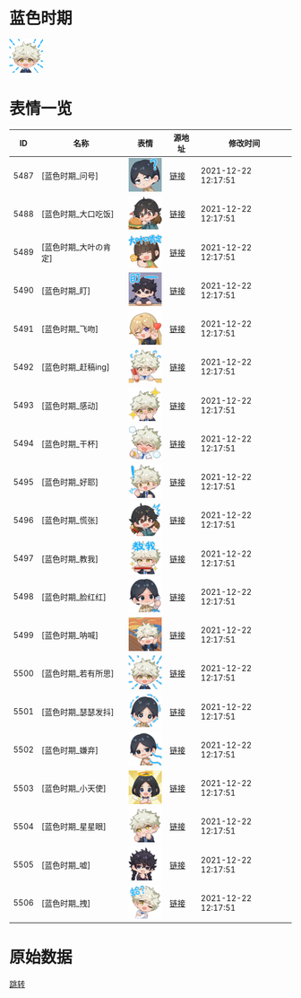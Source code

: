 # 蓝色时期

<img src="./cover.png" height="60" alt="cover" />

# 表情一览

|ID|名称|表情|源地址|修改时间|
|----|----|----|----|----|
|5487|[蓝色时期_问号]|<img src="./pic/005487_%5B蓝色时期_问号%5D.png" height="60" alt="问号"/>|[链接](http://i0.hdslb.com/bfs/emote/bef3ec9f41a97019c980200e4cafbe4819d6e623.png)|2021-12-22 12:17:51|
|5488|[蓝色时期_大口吃饭]|<img src="./pic/005488_%5B蓝色时期_大口吃饭%5D.png" height="60" alt="大口吃饭"/>|[链接](http://i0.hdslb.com/bfs/emote/c9062c383207c2fb0678351a3759e8d641da83f9.png)|2021-12-22 12:17:51|
|5489|[蓝色时期_大叶の肯定]|<img src="./pic/005489_%5B蓝色时期_大叶の肯定%5D.png" height="60" alt="大叶の肯定"/>|[链接](http://i0.hdslb.com/bfs/emote/e246f4648d4f59719c925adc998507db4aaae1d1.png)|2021-12-22 12:17:51|
|5490|[蓝色时期_盯]|<img src="./pic/005490_%5B蓝色时期_盯%5D.png" height="60" alt="盯"/>|[链接](http://i0.hdslb.com/bfs/emote/1989592a49b0c0626538831dd06d7e90bcb8cfbd.png)|2021-12-22 12:17:51|
|5491|[蓝色时期_飞吻]|<img src="./pic/005491_%5B蓝色时期_飞吻%5D.png" height="60" alt="飞吻"/>|[链接](http://i0.hdslb.com/bfs/emote/7c5777985de48e69e5f6f0906ee8e64042174bfd.png)|2021-12-22 12:17:51|
|5492|[蓝色时期_赶稿ing]|<img src="./pic/005492_%5B蓝色时期_赶稿ing%5D.png" height="60" alt="赶稿ing"/>|[链接](http://i0.hdslb.com/bfs/emote/b3e77a91e866db1e9122a441bd25df56e7da584e.png)|2021-12-22 12:17:51|
|5493|[蓝色时期_感动]|<img src="./pic/005493_%5B蓝色时期_感动%5D.png" height="60" alt="感动"/>|[链接](http://i0.hdslb.com/bfs/emote/4facdf783158e5a325f2fb245d9e6e53d4f22b47.png)|2021-12-22 12:17:51|
|5494|[蓝色时期_干杯]|<img src="./pic/005494_%5B蓝色时期_干杯%5D.png" height="60" alt="干杯"/>|[链接](http://i0.hdslb.com/bfs/emote/49be184b9776109f206452590837217451322e04.png)|2021-12-22 12:17:51|
|5495|[蓝色时期_好耶]|<img src="./pic/005495_%5B蓝色时期_好耶%5D.png" height="60" alt="好耶"/>|[链接](http://i0.hdslb.com/bfs/emote/3feefaaa1bcdf4a68d19061742b0d5e2406f7df7.png)|2021-12-22 12:17:51|
|5496|[蓝色时期_慌张]|<img src="./pic/005496_%5B蓝色时期_慌张%5D.png" height="60" alt="慌张"/>|[链接](http://i0.hdslb.com/bfs/emote/13ddf632b4c6bc8c8c0d5ee4044a80c04608cecf.png)|2021-12-22 12:17:51|
|5497|[蓝色时期_教我]|<img src="./pic/005497_%5B蓝色时期_教我%5D.png" height="60" alt="教我"/>|[链接](http://i0.hdslb.com/bfs/emote/8e7be89a7ce21a7b28ee2fc93f4aee87c1768464.png)|2021-12-22 12:17:51|
|5498|[蓝色时期_脸红红]|<img src="./pic/005498_%5B蓝色时期_脸红红%5D.png" height="60" alt="脸红红"/>|[链接](http://i0.hdslb.com/bfs/emote/72b49b959d942393ad971d571f150da6291a54ab.png)|2021-12-22 12:17:51|
|5499|[蓝色时期_呐喊]|<img src="./pic/005499_%5B蓝色时期_呐喊%5D.png" height="60" alt="呐喊"/>|[链接](http://i0.hdslb.com/bfs/emote/4c0a7696a1b58a127647a6e7f0de3c6c07cbdb0a.png)|2021-12-22 12:17:51|
|5500|[蓝色时期_若有所思]|<img src="./pic/005500_%5B蓝色时期_若有所思%5D.png" height="60" alt="若有所思"/>|[链接](http://i0.hdslb.com/bfs/emote/febc52d9eff099524b054ba6d8fbe9c2f79ce7c9.png)|2021-12-22 12:17:51|
|5501|[蓝色时期_瑟瑟发抖]|<img src="./pic/005501_%5B蓝色时期_瑟瑟发抖%5D.png" height="60" alt="瑟瑟发抖"/>|[链接](http://i0.hdslb.com/bfs/emote/85315d0a0974b8127734994402602af9072bb6e8.png)|2021-12-22 12:17:51|
|5502|[蓝色时期_嫌弃]|<img src="./pic/005502_%5B蓝色时期_嫌弃%5D.png" height="60" alt="嫌弃"/>|[链接](http://i0.hdslb.com/bfs/emote/aa96afa9a004bef8b73e67335fc00072c77b6fdd.png)|2021-12-22 12:17:51|
|5503|[蓝色时期_小天使]|<img src="./pic/005503_%5B蓝色时期_小天使%5D.png" height="60" alt="小天使"/>|[链接](http://i0.hdslb.com/bfs/emote/e50c080ba20eb7d44eacb912e8ae396d1e7b0920.png)|2021-12-22 12:17:51|
|5504|[蓝色时期_星星眼]|<img src="./pic/005504_%5B蓝色时期_星星眼%5D.png" height="60" alt="星星眼"/>|[链接](http://i0.hdslb.com/bfs/emote/9df249fe584cb1851aff50ff5df6e278c7bf9b29.png)|2021-12-22 12:17:51|
|5505|[蓝色时期_嘘]|<img src="./pic/005505_%5B蓝色时期_嘘%5D.png" height="60" alt="嘘"/>|[链接](http://i0.hdslb.com/bfs/emote/35eaccb579e6c01badf1dc663918f8aeef3deb0e.png)|2021-12-22 12:17:51|
|5506|[蓝色时期_拽]|<img src="./pic/005506_%5B蓝色时期_拽%5D.png" height="60" alt="拽"/>|[链接](http://i0.hdslb.com/bfs/emote/53801eeca3526ed2ec36a5b3f2064978f94dda7b.png)|2021-12-22 12:17:51|

# 原始数据

[跳转](./raw.json)

